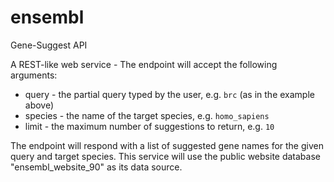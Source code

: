 # ensembl

Gene-Suggest API

A REST-like web service - The endpoint will accept the following arguments:

* query - the partial query typed by the user, e.g. `brc` (as in the example above)
* species - the name of the target species, e.g. `homo_sapiens`
* limit - the maximum number of suggestions to return, e.g. `10`

The endpoint will respond with a list of suggested gene names for the given query and target species.
This service will use the public website database "ensembl_website_90" as its data source.
